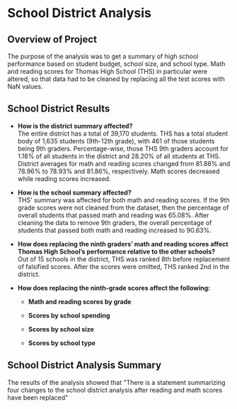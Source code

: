# School District Analysis

## Overview of Project
The purpose of the analysis was to get a summary of high school performance based on student budget, school size, and school type. Math and reading scores for Thomas High School (THS) in particular were altered, so that data had to be cleaned by replacing all the test scores with NaN values.

## School District Results
- **How is the district summary affected?** <br/>
The entire district has a total of 39,170 students. THS has a total student body of 1,635 students (9th-12th grade), with 461 of those students being 9th graders. Percentage-wise, those THS 9th graders account for 1.18% of all students in the district and 28.20% of all students at THS. District averages for math and reading scores changed from 81.88% and 78.96% to 78.93% and 81.86%, respectively. Math scores decreased while reading scores increased.

- **How is the school summary affected?** <br/>
THS' summary was affected for both math and reading scores. If the 9th grade scores were not cleaned from the dataset, then the percentage of overall students that passed math and reading was 65.08%. After cleaning the data to remove 9th graders, the overall percentage of students that passed both math and reading increased to 90.63%.

- **How does replacing the ninth graders’ math and reading scores affect Thomas High School’s performance relative to the other schools?** <br/>
Out of 15 schools in the district, THS was ranked 8th before replacement of falsified scores. After the scores were omitted, THS ranked 2nd in the district.

- **How does replacing the ninth-grade scores affect the following:** <br/>


    - **Math and reading scores by grade** <br/>
    
    
    - **Scores by school spending** <br/>
    
    
    - **Scores by school size** <br/>
    
    
    - **Scores by school type** <br/>
    
    

## School District Analysis Summary
The results of the analysis showed that "There is a statement summarizing four changes to the school district analysis after reading and math scores have been replaced"

